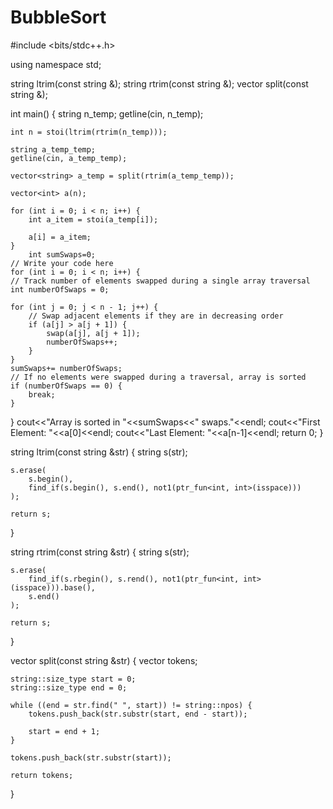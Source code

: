 # BubbleSort
#include <bits/stdc++.h>

using namespace std;

string ltrim(const string &);
string rtrim(const string &);
vector<string> split(const string &);



int main()
{
    string n_temp;
    getline(cin, n_temp);

    int n = stoi(ltrim(rtrim(n_temp)));

    string a_temp_temp;
    getline(cin, a_temp_temp);

    vector<string> a_temp = split(rtrim(a_temp_temp));

    vector<int> a(n);

    for (int i = 0; i < n; i++) {
        int a_item = stoi(a_temp[i]);

        a[i] = a_item;
    }
        int sumSwaps=0;
    // Write your code here
    for (int i = 0; i < n; i++) {
    // Track number of elements swapped during a single array traversal
    int numberOfSwaps = 0;
    
    for (int j = 0; j < n - 1; j++) {
        // Swap adjacent elements if they are in decreasing order
        if (a[j] > a[j + 1]) {
            swap(a[j], a[j + 1]);
            numberOfSwaps++;
        }
    }
    sumSwaps+= numberOfSwaps;
    // If no elements were swapped during a traversal, array is sorted
    if (numberOfSwaps == 0) {
        break;
    }
}
 cout<<"Array is sorted in "<<sumSwaps<<" swaps."<<endl;
 cout<<"First Element: "<<a[0]<<endl;
 cout<<"Last Element: "<<a[n-1]<<endl;
    return 0;
}

string ltrim(const string &str) {
    string s(str);

    s.erase(
        s.begin(),
        find_if(s.begin(), s.end(), not1(ptr_fun<int, int>(isspace)))
    );

    return s;
}

string rtrim(const string &str) {
    string s(str);

    s.erase(
        find_if(s.rbegin(), s.rend(), not1(ptr_fun<int, int>(isspace))).base(),
        s.end()
    );

    return s;
}

vector<string> split(const string &str) {
    vector<string> tokens;

    string::size_type start = 0;
    string::size_type end = 0;

    while ((end = str.find(" ", start)) != string::npos) {
        tokens.push_back(str.substr(start, end - start));

        start = end + 1;
    }

    tokens.push_back(str.substr(start));

    return tokens;
}
